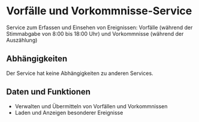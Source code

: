 # Vorfälle und Vorkommnisse-Service

Service zum Erfassen und Einsehen von Ereignissen: Vorfälle (während der Stimmabgabe von 8:00 bis 18:00 Uhr) und Vorkommnisse (während der Auszählung)

## Abhängigkeiten

Der Service hat keine Abhängigkeiten zu anderen Services.

## Daten und Funktionen

- Verwalten und Übermitteln von Vorfällen und Vorkommnissen
- Laden und Anzeigen besonderer Ereignisse